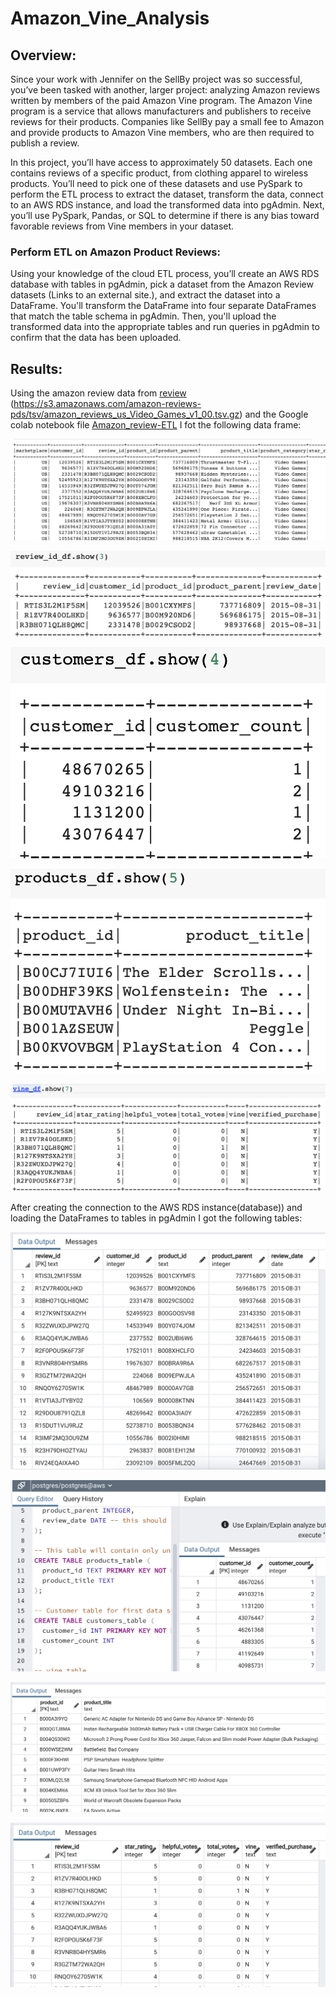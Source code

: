 # Amazon_Vine_Analysis
## Overview:
Since your work with Jennifer on the SellBy project was so successful, you’ve been tasked with another, larger project: analyzing Amazon reviews written by members of the paid Amazon Vine program. The Amazon Vine program is a service that allows manufacturers and publishers to receive reviews for their products. Companies like SellBy pay a small fee to Amazon and provide products to Amazon Vine members, who are then required to publish a review.

In this project, you’ll have access to approximately 50 datasets. Each one contains reviews of a specific product, from clothing apparel to wireless products. You’ll need to pick one of these datasets and use PySpark to perform the ETL process to extract the dataset, transform the data, connect to an AWS RDS instance, and load the transformed data into pgAdmin. Next, you’ll use PySpark, Pandas, or SQL to determine if there is any bias toward favorable reviews from Vine members in your dataset. 

### Perform ETL on Amazon Product Reviews:  
Using your knowledge of the cloud ETL process, you’ll create an AWS RDS database with tables in pgAdmin, pick a dataset from the Amazon Review datasets (Links to an external site.), and extract the dataset into a DataFrame. You'll transform the DataFrame into four separate DataFrames that match the table schema in pgAdmin. Then, you'll upload the transformed data into the appropriate tables and run queries in pgAdmin to confirm that the data has been uploaded.

## Results:

Using the amazon review data from [review](https://s3.amazonaws.com/amazon-reviews-pds/tsv/amazon_reviews_us_Video_Games_v1_00.tsv.gz) (https://s3.amazonaws.com/amazon-reviews-pds/tsv/amazon_reviews_us_Video_Games_v1_00.tsv.gz) and the Google colab notebook file [Amazon_review-ETL](https://github.com/NishatSultana3538/Amazon_Vine_Analysis/blob/main/Amazon_Reviews_ETL.ipynb)
I fot the following data frame:

![Amazon_review_df](https://github.com/NishatSultana3538/Amazon_Vine_Analysis/blob/main/image/Amazon_review_df.png)

![review_df](https://github.com/NishatSultana3538/Amazon_Vine_Analysis/blob/main/image/review_df.png)

![customer_df](https://github.com/NishatSultana3538/Amazon_Vine_Analysis/blob/main/image/customer_df.png)

![product_df](https://github.com/NishatSultana3538/Amazon_Vine_Analysis/blob/main/image/products_df.png)

![vine_df](https://github.com/NishatSultana3538/Amazon_Vine_Analysis/blob/main/image/vine-df.png)

After creating the connection to the AWS RDS instance(database))
and loading the DataFrames  to tables in pgAdmin I got the following tables:

![review_id_table](https://github.com/NishatSultana3538/Amazon_Vine_Analysis/blob/main/image/review_table.png)

![customer_table](https://github.com/NishatSultana3538/Amazon_Vine_Analysis/blob/main/image/customer_table.png)

![product_table](https://github.com/NishatSultana3538/Amazon_Vine_Analysis/blob/main/image/product_table.png)

![vine_table](https://github.com/NishatSultana3538/Amazon_Vine_Analysis/blob/main/image/vine_table.png)


